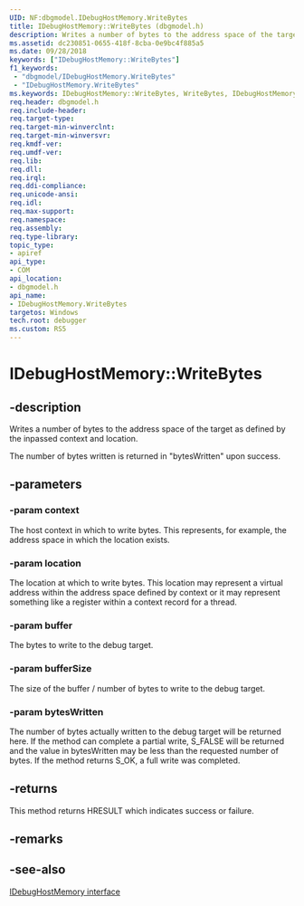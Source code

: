```yaml
---
UID: NF:dbgmodel.IDebugHostMemory.WriteBytes
title: IDebugHostMemory::WriteBytes (dbgmodel.h)
description: Writes a number of bytes to the address space of the target as defined by the inpassed context and location.
ms.assetid: dc230851-0655-418f-8cba-0e9bc4f885a5
ms.date: 09/28/2018
keywords: ["IDebugHostMemory::WriteBytes"]
f1_keywords:
 - "dbgmodel/IDebugHostMemory.WriteBytes"
 - "IDebugHostMemory.WriteBytes"
ms.keywords: IDebugHostMemory::WriteBytes, WriteBytes, IDebugHostMemory.WriteBytes, IDebugHostMemory::WriteBytes, IDebugHostMemory.WriteBytes
req.header: dbgmodel.h
req.include-header:
req.target-type:
req.target-min-winverclnt:
req.target-min-winversvr:
req.kmdf-ver:
req.umdf-ver:
req.lib:
req.dll:
req.irql: 
req.ddi-compliance:
req.unicode-ansi:
req.idl:
req.max-support:
req.namespace:
req.assembly:
req.type-library: 
topic_type: 
- apiref
api_type: 
- COM
api_location: 
- dbgmodel.h
api_name: 
- IDebugHostMemory.WriteBytes
targetos: Windows
tech.root: debugger
ms.custom: RS5
---
```


# IDebugHostMemory::WriteBytes


## -description

 Writes a number of bytes to the address space of the target as defined by the inpassed context and location.

 The number of bytes written is returned in "bytesWritten" upon success.

## -parameters

### -param context
The host context in which to write bytes.  This represents, for example, the address space in which the location exists.

### -param location
The location at which to write bytes.  This location may represent a virtual address within the address space defined by context or it may represent something like a register within a context record for a thread.

### -param buffer
The bytes to write to the debug target.

### -param bufferSize
The size of the buffer / number of bytes to write to the debug target.

### -param bytesWritten
The number of bytes actually written to the debug target will be returned here.  If the method can complete a partial write, S_FALSE will be returned and the value in bytesWritten may be less than the requested number of bytes.  If the method returns S_OK, a full write was completed.


## -returns
This method returns HRESULT which indicates success or failure.

## -remarks

## -see-also

[IDebugHostMemory interface](nn-dbgmodel-idebughostmemory.md)
